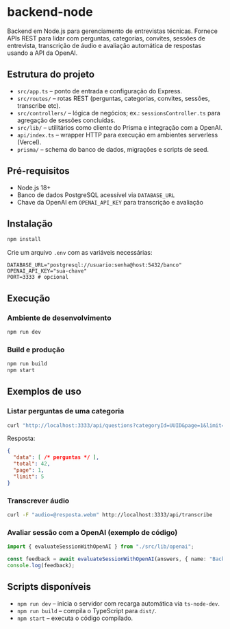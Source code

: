 # backend-node

Backend em Node.js para gerenciamento de entrevistas técnicas.
Fornece APIs REST para lidar com perguntas, categorias, convites, sessões de entrevista,
transcrição de áudio e avaliação automática de respostas usando a API da OpenAI.

## Estrutura do projeto

- `src/app.ts` – ponto de entrada e configuração do Express.
- `src/routes/` – rotas REST (perguntas, categorias, convites, sessões, transcribe etc).
- `src/controllers/` – lógica de negócios; ex.: `sessionsController.ts` para
  agregação de sessões concluídas.
- `src/lib/` – utilitários como cliente do Prisma e integração com a OpenAI.
- `api/index.ts` – wrapper HTTP para execução em ambientes serverless (Vercel).
- `prisma/` – schema do banco de dados, migrações e scripts de seed.

## Pré‑requisitos

- Node.js 18+
- Banco de dados PostgreSQL acessível via `DATABASE_URL`
- Chave da OpenAI em `OPENAI_API_KEY` para transcrição e avaliação

## Instalação

```bash
npm install
```

Crie um arquivo `.env` com as variáveis necessárias:

```dotenv
DATABASE_URL="postgresql://usuario:senha@host:5432/banco"
OPENAI_API_KEY="sua-chave"
PORT=3333 # opcional
```

## Execução

### Ambiente de desenvolvimento

```bash
npm run dev
```

### Build e produção

```bash
npm run build
npm start
```

## Exemplos de uso

### Listar perguntas de uma categoria

```bash
curl "http://localhost:3333/api/questions?categoryId=UUID&page=1&limit=5"
```

Resposta:

```json
{
  "data": [ /* perguntas */ ],
  "total": 42,
  "page": 1,
  "limit": 5
}
```

### Transcrever áudio

```bash
curl -F "audio=@resposta.webm" http://localhost:3333/api/transcribe
```

### Avaliar sessão com a OpenAI (exemplo de código)

```ts
import { evaluateSessionWithOpenAI } from "./src/lib/openai";

const feedback = await evaluateSessionWithOpenAI(answers, { name: "Backend" });
console.log(feedback);
```

## Scripts disponíveis

- `npm run dev` – inicia o servidor com recarga automática via `ts-node-dev`.
- `npm run build` – compila o TypeScript para `dist/`.
- `npm start` – executa o código compilado.

